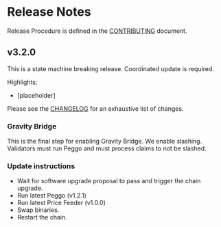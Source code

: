 <!-- markdownlint-disable MD013 -->
<!-- markdownlint-disable MD024 -->
<!-- markdownlint-disable MD040 -->

# Release Notes

Release Procedure is defined in the [CONTRIBUTING](CONTRIBUTING.md#release-procedure) document.

## v3.2.0

This is a state machine breaking release. Coordinated update is required.

Highlights:

- [placeholder]

Please see the [CHANGELOG](https://github.com/umee-network/umee/blob/v3.1.0/CHANGELOG.md) for an exhaustive list of changes.

### Gravity Bridge

This is the final step for enabling Gravity Bridge. We enable slashing.
Validators must run Peggo and must process claims to not be slashed.

### Update instructions

- Wait for software upgrade proposal to pass and trigger the chain upgrade.
- Run latest Peggo (v1.2.1)
- Run latest Price Feeder (v1.0.0)
- Swap binaries.
- Restart the chain.

